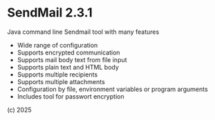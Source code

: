 # SendMail 2.3.1
Java command line Sendmail tool with many features
- Wide range of configuration
- Supports encrypted communication
- Supports mail body text from file input
- Supports plain text and HTML body
- Supports multiple recipients
- Supports multiple attachments
- Configuration by file, environment variables or program arguments
- Includes tool for passwort encryption

(c) 2025
